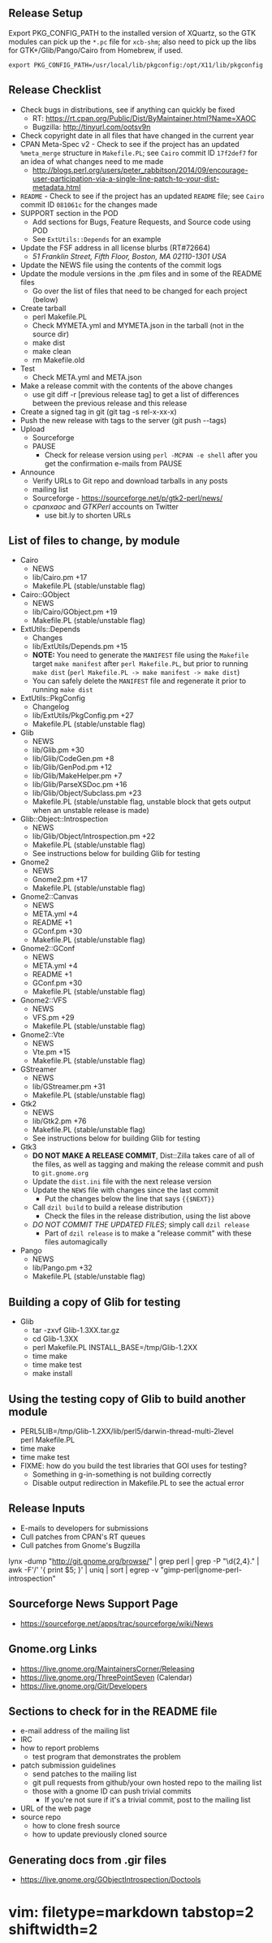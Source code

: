 ## Release Setup ##

Export PKG_CONFIG_PATH to the installed version of XQuartz, so the GTK modules
can pick up the `*.pc` file for `xcb-shm`; also need to pick up the libs for
GTK+/Glib/Pango/Cairo from Homebrew, if used.

    export PKG_CONFIG_PATH=/usr/local/lib/pkgconfig:/opt/X11/lib/pkgconfig

## Release Checklist ##
- Check bugs in distributions, see if anything can quickly be fixed
  - RT: https://rt.cpan.org/Public/Dist/ByMaintainer.html?Name=XAOC
  - Bugzilla: http://tinyurl.com/ootsv9n
- Check copyright date in all files that have changed in the current year
- CPAN Meta-Spec v2 - Check to see if the project has an updated `%meta_merge`
  structure in `Makefile.PL`; see `Cairo` commit ID `17f2def7` for an idea of
  what changes need to me made
  - http://blogs.perl.org/users/peter_rabbitson/2014/09/encourage-user-participation-via-a-single-line-patch-to-your-dist-metadata.html
- `README` - Check to see if the project has an updated `README` file; see
  `Cairo` commit ID `081061c` for the changes made
- SUPPORT section in the POD
  - Add sections for Bugs, Feature Requests, and Source code using POD
  - See `ExtUtils::Depends` for an example
- Update the FSF address in all license blurbs (RT#72664)
  - *51 Franklin Street, Fifth Floor, Boston, MA 02110-1301  USA*
- Update the NEWS file using the contents of the commit logs 
- Update the module versions in the .pm files and in some of the README files
  - Go over the list of files that need to be changed for each project (below)
- Create tarball 
  - perl Makefile.PL
  - Check MYMETA.yml and MYMETA.json in the tarball (not in the source dir)
  - make dist
  - make clean
  - rm Makefile.old
- Test
  - Check META.yml and META.json
- Make a release commit with the contents of the above changes
  - use git diff -r [previous release tag] to get a list of differences
    between the previous release and this release
- Create a signed tag in git (git tag -s rel-x-xx-x)
- Push the new release with tags to the server (git push --tags)
- Upload
  - Sourceforge
  - PAUSE
    - Check for release version using `perl -MCPAN -e shell` after you get the
      confirmation e-mails from PAUSE
- Announce
  - Verify URLs to Git repo and download tarballs in any posts
  - mailing list
  - Sourceforge - https://sourceforge.net/p/gtk2-perl/news/
  - *cpanxaoc* and *GTKPerl* accounts on Twitter
    - use bit.ly to shorten URLs

## List of files to change, by module ##
- Cairo
  - NEWS
  - lib/Cairo.pm +17
  - Makefile.PL (stable/unstable flag)
- Cairo::GObject
  - NEWS
  - lib/Cairo/GObject.pm +19
  - Makefile.PL (stable/unstable flag)
- ExtUtils::Depends
  - Changes
  - lib/ExtUtils/Depends.pm +15
  - **NOTE:** You need to generate the `MANIFEST` file using the `Makefile`
    target `make manifest` after `perl Makefile.PL`, but prior to running
    `make dist` (`perl Makefile.PL -> make manifest -> make dist`)
  - You can safely delete the `MANIFEST` file and regenerate it prior to
    running `make dist`
- ExtUtils::PkgConfig
  - Changelog
  - lib/ExtUtils/PkgConfig.pm +27
  - Makefile.PL (stable/unstable flag)
- Glib
  - NEWS
  - lib/Glib.pm +30
  - lib/Glib/CodeGen.pm +8
  - lib/Glib/GenPod.pm +12
  - lib/Glib/MakeHelper.pm +7
  - lib/Glib/ParseXSDoc.pm +16
  - lib/Glib/Object/Subclass.pm +23
  - Makefile.PL (stable/unstable flag, unstable block that gets output when an
    unstable release is made)
- Glib::Object::Introspection
  - NEWS
  - lib/Glib/Object/Introspection.pm +22
  - Makefile.PL (stable/unstable flag)
  - See instructions below for building Glib for testing
- Gnome2
  - NEWS
  - Gnome2.pm +17
  - Makefile.PL (stable/unstable flag)
- Gnome2::Canvas
  - NEWS
  - META.yml +4
  - README +1
  - GConf.pm +30
  - Makefile.PL (stable/unstable flag)
- Gnome2::GConf
  - NEWS
  - META.yml +4
  - README +1
  - GConf.pm +30
  - Makefile.PL (stable/unstable flag)
- Gnome2::VFS
  - NEWS
  - VFS.pm +29
  - Makefile.PL (stable/unstable flag)
- Gnome2::Vte
  - NEWS
  - Vte.pm +15
  - Makefile.PL (stable/unstable flag)
- GStreamer
  - NEWS
  - lib/GStreamer.pm +31
  - Makefile.PL (stable/unstable flag)
- Gtk2
  - NEWS
  - lib/Gtk2.pm +76
  - Makefile.PL (stable/unstable flag)
  - See instructions below for building Glib for testing
- Gtk3
  - **DO NOT MAKE A RELEASE COMMIT**, Dist::Zilla takes care of all of
    the files, as well as tagging and making the release commit and push to
    `git.gnome.org`
  - Update the `dist.ini` file with the next release version
  - Update the `NEWS` file with changes since the last commit
    - Put the changes below the line that says `{{$NEXT}}`
  - Call `dzil build` to build a release distribution
    - Check the files in the release distribution, using the list above
  - _DO NOT COMMIT THE UPDATED FILES_; simply call `dzil release`
    - Part of `dzil release` is to make a "release commit" with these files
      automagically
- Pango
  - NEWS
  - lib/Pango.pm +32
  - Makefile.PL (stable/unstable flag)

## Building a copy of Glib for testing ##
- Glib
  - tar -zxvf Glib-1.3XX.tar.gz
  - cd Glib-1.3XX
  - perl Makefile.PL INSTALL_BASE=/tmp/Glib-1.2XX
  - time make
  - time make test
  - make install

## Using the testing copy of Glib to build another module ##
- PERL5LIB=/tmp/Glib-1.2XX/lib/perl5/darwin-thread-multi-2level \
  perl Makefile.PL
- time make
- time make test
- FIXME: how do you build the test libraries that GOI uses for testing?
  - Something in g-in-something is not building correctly
  - Disable output redirection in Makefile.PL to see the actual error

## Release Inputs ##
- E-mails to developers for submissions
- Cull patches from CPAN's RT queues
- Cull patches from Gnome's Bugzilla

lynx -dump "http://git.gnome.org/browse/" | grep perl | grep -P "\d{2,4}\." |
awk -F'/' '{ print $5; }' | uniq | sort | egrep -v
"gimp-perl|gnome-perl-introspection"

## Sourceforge News Support Page ##
- https://sourceforge.net/apps/trac/sourceforge/wiki/News

## Gnome.org Links ##
- https://live.gnome.org/MaintainersCorner/Releasing
- https://live.gnome.org/ThreePointSeven (Calendar)
- https://live.gnome.org/Git/Developers

## Sections to check for in the README file ##
- e-mail address of the mailing list
- IRC
- how to report problems
  - test program that demonstrates the problem
- patch submission guidelines
  - send patches to the mailing list
  - git pull requests from github/your own hosted repo to the mailing list
  - those with a gnome ID can push trivial commits
    - If you're not sure if it's a trivial commit, post to the mailing list
- URL of the web page
- source repo
  - how to clone fresh source
  - how to update previously cloned source

## Generating docs from .gir files ##
- https://live.gnome.org/GObjectIntrospection/Doctools

# vim: filetype=markdown tabstop=2 shiftwidth=2
